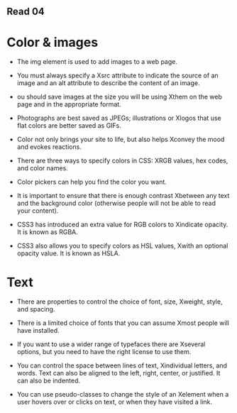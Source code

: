 ## Read 04

# Color & images

* The img element is used to add images to a         web page.

* You must always specify a Xsrc attribute to indicate the source of an image and an alt attribute to describe the content of an image.

* ou should save images at the size you will be using Xthem on the web page and in the appropriate format.

* Photographs are best saved as JPEGs; illustrations or Xlogos that use flat colors are better saved as GIFs.

* Color not only brings your site to life, but also helps Xconvey the mood and evokes reactions.

* There are three ways to specify colors in CSS:            XRGB values, hex codes, and color names.

* Color pickers can help you find the color you want.

* It is important to ensure that there is enough contrast Xbetween any text and the background color (otherwise people will not be able to read your content).

* CSS3 has introduced an extra value for RGB colors to Xindicate opacity. It is known as RGBA.

* CSS3 also allows you to specify colors as HSL values, Xwith an optional opacity value. It is known as HSLA.

# Text

* There are properties to control the choice of font, size, Xweight, style, and spacing.

* There is a limited choice of fonts that you can assume Xmost people will have installed.

* If you want to use a wider range of typefaces there are Xseveral options, but you need to have the right license to use them.

* You can control the space between lines of text, Xindividual letters, and words. Text can also be aligned to the left, right, center, or justified. It can also be indented.

* You can use pseudo-classes to change the style of an Xelement when a user hovers over or clicks on text, or when they have visited a link.
